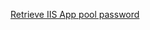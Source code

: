 [Retrieve IIS App pool password](https://amoghnatu.net/2015/01/15/get-password-for-iis-application-pool-account/)